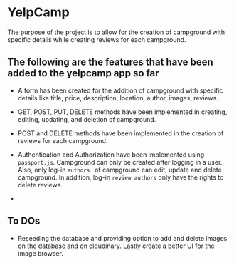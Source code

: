 # YelpCamp

The purpose of the project is to allow for the creation of campground with specific details while creating reviews for each campground.

## The following are the features that have been added to the yelpcamp app so far

- A form has been created for the addition of campground with specific details like title, price, description, location, author, images, reviews.

- GET, POST, PUT, DELETE methods have been implemented in creating, editing, updating, and deletion of campground.

- POST and DELETE methods have been implemented in the creation of reviews for each campground.

- Authentication and Authorization have been implemented using `passport.js`. Campground can only be created after logging in a user. Also, only log-in `authors ` of campground can edit, update and delete campground. In addition, log-in `review authors` only have the rights to delete reviews.

-

## To DOs

- Reseeding the database and providing option to add and delete images on the database and on cloudinary. Lastly create a better UI for the image browser.
